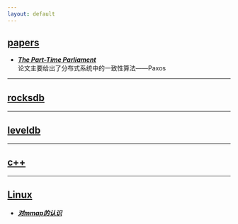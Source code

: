 ```yaml
---
layout: default
---
```


##	[**papers**](/contents/papers, "分布式相关的论文阅读笔记")  

* [***The Part-Time Parliament***](/contents/the_part-time_parliament)  
论文主要给出了分布式系统中的一致性算法——Paxos  

---
##  [**rocksdb**](/contents/rocksdb)
---
##  [**leveldb**](/contents/leveldb)
---
##  [**c++**](/contents/cpp)
---
##  [**Linux**](/contents/linux)
* [***对mmap的认识***](/contents/mmap)
